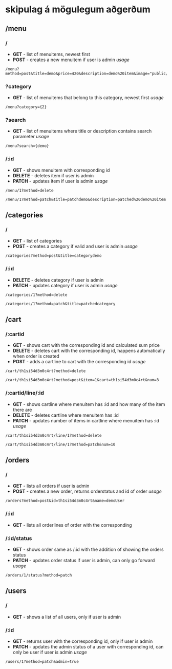 # skipulag á mögulegum aðgerðum

## /menu

### /
* **GET** - list of menuitems, newest first
* **POST** - creates a new menuitem if user is admin
*usage*
~~~ 
/menu?method=post&title=demo&price=420&description=demo%20item&image="public/demo.jpg"&category=1 
~~~

### ?category
* **GET** - list of menuitems that belong to this category, newest first
*usage*
~~~
/menu?category={2}
~~~

### ?search
* **GET** - list of menuitems where title or description contains search parameter
*usage*
~~~
/menu?search={demo}
~~~

### /:id
* **GET** - shows menuitem with corresponding id
* **DELETE** - deletes item if user is admin
* **PATCH** - updates item if user is admin
*usage*
~~~
/menu/1?method=delete

/menu/1?method=patch&title=patchdemo&description=patched%20demo%20item
~~~

## /categories

### /
* **GET** - list of categories
* **POST** - creates a category if valid and user is admin
*usage*
~~~
/categories?method=post&title=categorydemo
~~~

### /:id
* **DELETE** - deletes category if user is admin
* **PATCH** - updates category if user is admin
*usage*
~~~
/categories/1?method=delete

/categories/1?method=patch&title=patchedcategory
~~~

## /cart

### /:cartid
* **GET** - shows cart with the corresponding id and calculated sum price
* **DELETE** - deletes cart with the corresponding id, happens automatically when order is created
* **POST** - adds a cartline to cart with the corresponding id 
*usage*
~~~
/cart/th1si54d3m0c4rt?method=delete

/cart/th1si54d3m0c4rt?method=post&item=1&cart=th1si54d3m0c4rt&num=3
~~~

### /:cartid/line/:id
* **GET** - shows cartline where menuitem has :id and how many of the item there are
* **DELETE** - deletes cartline where menuitem has :id
* **PATCH** - updates number of items in cartline where menuitem has :id
*usage*
~~~
/cart/th1si54d3m0c4rt/line/1?method=delete

/cart/th1si54d3m0c4rt/line/1?method=patch&num=10
~~~

## /orders

### /
* **GET** - lists all orders if user is admin
* **POST** - creates a new order, returns orderstatus and id of order
*usage*
~~~
/orders?method=post&id=th1si54d3m0c4rt&name=demoUser
~~~

### /:id
* **GET** - lists all orderlines of order with the corresponding

### /:id/status
* **GET** - shows order same as /:id with the addition of showing the orders status
* **PATCH** - updates order status if user is admin, can only go forward
*usage*
~~~
/orders/1/status?method=patch
~~~

## /users

### /
* **GET** - shows a list of all users, only if user is admin

### /:id
* **GET** - returns user with the corresponding id, only if user is admin
* **PATCH** - updates the admin status of a user with corresponding id, can only be user if user is admin
*usage*
~~~
/users/1?method=patch&admin=true
~~~